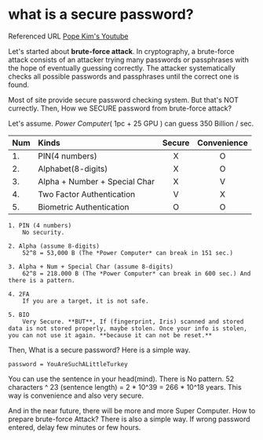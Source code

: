 # what is a secure password?

Referenced URL [Pope Kim's Youtube](https://www.youtube.com/watch?v=_5bkFRwSfFQ)

Let's started about **brute-force attack**. In cryptography, a brute-force attack consists of an attacker trying many passwords or passphrases with the hope of eventually guessing correctly. The attacker systematically checks all possible passwords and passphrases until the correct one is found.

Most of site provide secure password checking system. But that's NOT currectly. Then, How we SECURE password from brute-force attack? 

Let's assume. *Power Computer*( 1pc + 25 GPU ) can guess 350 Billion / sec.

|Num|Kinds|Secure|Convenience|
|:----|:----|:----:|:----:|
|1.|PIN(4 numbers)| X | O |
|2.|Alphabet(8-digits)| X | O |
|3.|Alpha + Number + Special Char| X | V |
|4.|Two Factor Authentication| V | X |
|5.|Biometric Authentication| O | O |

	1. PIN (4 numbers)  
		No security.

	2. Alpha (assume 8-digits)  
		52^8 = 53,000 B (The *Power Computer* can break in 151 sec.)

	3. Alpha + Num + Special Char (assume 8-digits)  
		62^8 = 218.000 B (The *Power Computer* can break in 600 sec.) And there is a pattern.  

	4. 2FA  
		If you are a target, it is not safe.

	5. BIO  
		Very Secure. **BUT**, If (fingerprint, Iris) scanned and stored data is not stored properly, maybe stolen. Once your info is stolen, you can not use it again. **because it can not be reset.**

Then, What is a secure password? Here is a simple way.

```
password = YouAreSuchALittleTurkey
```

You can use the sentence in your head(mind). There is No pattern. 52 characters ^ 23 (sentence length) = 2 * 10^39 = 266 * 10^18 years. This way is convenience and also very secure.

And in the near future, there will be more and more Super Computer. How to prepare brute-force Attack? There is also a simple way. If wrong password entered, delay few minutes or few hours.
